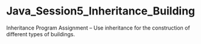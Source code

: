 # Java_Session5_Inheritance_Building
Inheritance Program
Assignment – Use inheritance for the construction of different
types of buildings.
